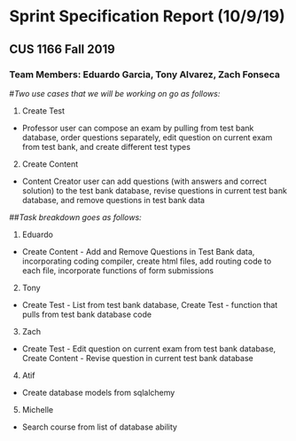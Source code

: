 # Sprint Specification Report (10/9/19)
## CUS 1166 Fall 2019
### Team Members: Eduardo Garcia, Tony Alvarez, Zach Fonseca

#*Two use cases that we will be working on go as follows:*
1. Create Test
- Professor user can compose an exam by pulling from test bank database, order questions separately, edit question on current exam from test bank, and create different test types
2. Create Content
- Content Creator user can add questions (with answers and correct solution) to the test bank database, revise questions in current test bank database, and remove questions in test bank data

##*Task breakdown goes as follows:*
1. Eduardo
- Create Content - Add and Remove Questions in Test Bank data, incorporating coding compiler, create html files, add routing code to each file, incorporate functions of form submissions
2. Tony
- Create Test - List from test bank database, Create Test - function that pulls from test bank database code
3. Zach
- Create Test - Edit question on current exam from test bank database, Create Content - Revise question in current test bank database
4. Atif
- Create database models from sqlalchemy
5. Michelle
- Search course from list of database ability
